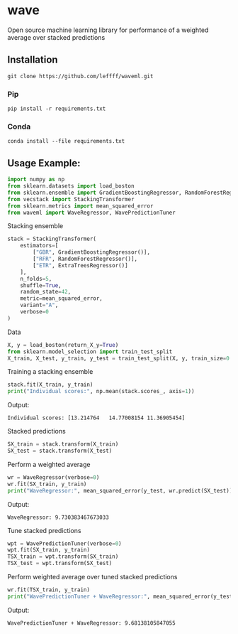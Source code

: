# wave
Open source machine learning library for performance of a weighted average over stacked predictions

## Installation
```
git clone https://github.com/leffff/waveml.git
```
### Pip
```
pip install -r requirements.txt
```
### Conda
```
conda install --file requirements.txt
```

## Usage Example:
```python
import numpy as np
from sklearn.datasets import load_boston
from sklearn.ensemble import GradientBoostingRegressor, RandomForestRegressor, ExtraTreesRegressor
from vecstack import StackingTransformer
from sklearn.metrics import mean_squared_error
from waveml import WaveRegressor, WavePredictionTuner
```
Stacking ensemble
```python
stack = StackingTransformer(
    estimators=[
        ["GBR", GradientBoostingRegressor()],
        ["RFR", RandomForestRegressor()],
        ["ETR", ExtraTreesRegressor()]
    ],
    n_folds=5,
    shuffle=True,
    random_state=42,
    metric=mean_squared_error,
    variant="A",
    verbose=0
)
```
Data
```python
X, y = load_boston(return_X_y=True)
from sklearn.model_selection import train_test_split
X_train, X_test, y_train, y_test = train_test_split(X, y, train_size=0.8, random_state=42)
```
Training a stacking ensemble
```python
stack.fit(X_train, y_train)
print("Individual scores:", np.mean(stack.scores_, axis=1))
```
Output:
```
Individual scores: [13.214764   14.77008154 11.36905454]
```

Stacked predictions
```python
SX_train = stack.transform(X_train)
SX_test = stack.transform(X_test)
```
Perform a weighted average
```python
wr = WaveRegressor(verbose=0)
wr.fit(SX_train, y_train)
print("WaveRegressor:", mean_squared_error(y_test, wr.predict(SX_test)))
```
Output:
```
WaveRegressor: 9.730383467673033
```
Tune stacked predictions
```python
wpt = WavePredictionTuner(verbose=0)
wpt.fit(SX_train, y_train)
TSX_train = wpt.transform(SX_train)
TSX_test = wpt.transform(SX_test)
```
Perform weighted average over tuned stacked predictions
```python
wr.fit(TSX_train, y_train)
print("WavePredictionTuner + WaveRegressor:", mean_squared_error(y_test, wr.predict(SX_test)))
```
Output:
```
WavePredictionTuner + WaveRegressor: 9.68138105847055
```
